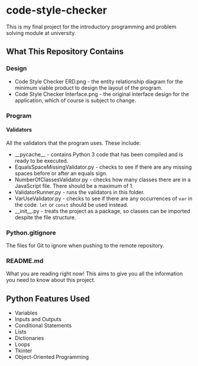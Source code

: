 # code-style-checker
This is my final project for the introductory programming and problem solving module at university.

## What This Repository Contains

### Design
- Code Style Checker ERD.png - the entity relationship diagram for the minimum viable product to design the layout of the program.
- Code Style Checker Interface.png - the original interface design for the application, which of course is subject to change.

### Program
#### Validators
All the validators that the program uses. These include:  
- \_\_pycache__ - contains Python 3 code that has been compiled and is ready to be executed.
- EqualsSpaceMissingValidator.py - checks to see if there are any missing spaces before or after an equals sign.
- NumberOfClassesValidator.py - checks how many classes there are in a JavaScript file. There should be a maximum of 1.
- ValidatorRunner.py - runs the validators in this folder.
- VarUseValidator.py - checks to see if there are any occurrences of `var` in the code. `let` or `const` should be used instead.
- \_\_init__.py - treats the project as a package, so classes can be imported despite the file structure.

### Python.gitignore
The files for Git to ignore when pushing to the remote repository.

### README.md
What you are reading right now! This aims to give you all the information you need to know about this project.

## Python Features Used
- Variables  
- Inputs and Outputs  
- Conditional Statements  
- Lists  
- Dictionaries  
- Loops  
- Tkinter  
- Object-Oriented Programming
